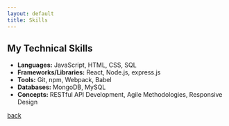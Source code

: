 ```yaml
---
layout: default
title: Skills
---
```


## My Technical Skills

- **Languages:** JavaScript, HTML, CSS, SQL  
- **Frameworks/Libraries:** React, Node.js, express.js  
- **Tools:** Git, npm, Webpack, Babel  
- **Databases:** MongoDB, MySQL  
- **Concepts:** RESTful API Development, Agile Methodologies, Responsive Design  

[back](./)
